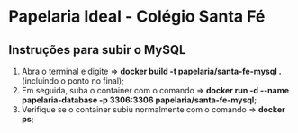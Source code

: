 # Papelaria Ideal - Colégio Santa Fé

## Instruções para subir o MySQL

1. Abra o terminal e digite => **docker build -t papelaria/santa-fe-mysql .** (incluíndo o ponto no final);
2. Em seguida, suba o container com o comando => **docker run -d --name papelaria-database -p 3306:3306 papelaria/santa-fe-mysql**;
3. Verifique se o container subiu normalmente com o comando => **docker ps**;